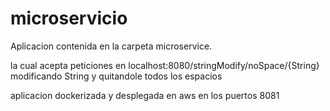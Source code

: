 # microservicio

Aplicacion contenida en la carpeta microservice.

la cual acepta peticiones en localhost:8080/stringModify/noSpace/{String}
modificando String y quitandole todos los espacios

aplicacion dockerizada y desplegada en aws en los puertos 8081
